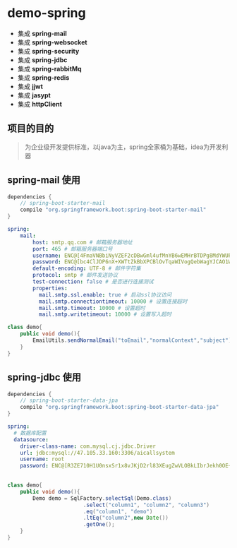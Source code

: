 # demo-spring
* 集成 **spring-mail**
* 集成 **spring-websocket**
* 集成 **spring-security**
* 集成 **spring-jdbc**
* 集成 **spring-rabbitMq**
* 集成 **spring-redis**
* 集成 **jjwt**
* 集成 **jasypt**
* 集成 **httpClient**

## 项目的目的
> 为企业级开发提供标准，以java为主，spring全家桶为基础，idea为开发利器

## spring-mail 使用 
```groovy
dependencies {
	// spring-boot-starter-mail
	compile "org.springframework.boot:spring-boot-starter-mail"
}
```
```yaml
spring:
    mail:
        host: smtp.qq.com # 邮箱服务器地址
        port: 465 # 邮箱服务器端口号
        username: ENC@[4FmaVNBbiNyVZEF2cDBwGml4ufMnYB6wEMHrBTDPg8MdYWUPlgV0uRyqwfttlaIOA6jl8DpSABXJO7QBVBbkWQ==] # 邮箱账号
        password: ENC@[bc4ClJDP6nX+XWTtZkBbXPCBlOvTqaWIVogQebWagYJCAO1WBZE2qkTstMp859nCrumGTxboQpNhywo75hPIFQ==] # 邮箱密码
        default-encoding: UTF-8 # 邮件字符集
        protocol: smtp # 邮件发送协议
        test-connection: false # 是否进行连接测试
        properties:
          mail.smtp.ssl.enable: true # 启动ssl协议访问
          mail.smtp.connectiontimeout: 10000 # 设置连接超时
          mail.smtp.timeout: 10000 # 设置超时
          mail.smtp.writetimeout: 10000 # 设置写入超时
```
```java
class demo{
    public void demo(){
        EmailUtils.sendNormalEmail("toEmail","normalContext","subject");
    }
}
```

## spring-jdbc 使用  
```groovy
dependencies {
	// spring-boot-starter-data-jpa
	compile "org.springframework.boot:spring-boot-starter-data-jpa"    
}
```
```yaml
spring:
  # 数据库配置
  datasource:
    driver-class-name: com.mysql.cj.jdbc.Driver
    url: jdbc:mysql://47.105.33.160:3306/aicallsystem
    username: root
    password: ENC@[R3ZE710H1U0nsxSr1x8vJKjD2rl83XEugZwVLOBkLIbrJekh0OE+7Vpsi2lvtpLP] #liu123456.
   
```
```java
class demo{
    public void demo(){
        Demo demo = SqlFactory.selectSql(Demo.class)
                        .select("column1", "column2", "column3")
                        .eq("column1", "demo")
                        .ltEq("column2",new Date())
                        .getOne();
    }
}
```